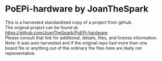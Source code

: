 
# PoEPi-hardware by JoanTheSpark  
This is a harvested standardized copy of a project from github.  
The original project can be found at:  
https://github.com/JoanTheSpark/PoEPi-hardware  
Please consult that link for additional, details, files, and license information.  
Note: It was auto harvested and if the original repo had more than one board file or anything out of the ordinary the files here are likely not representative.  
    